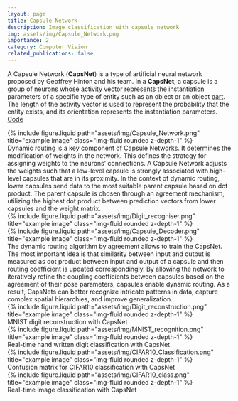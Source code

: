 ```yaml
---
layout: page
title: Capsule Network
description: Image classification with capsule network
img: assets/img/Capsule_Network.png
importance: 2
category: Computer Vision
related_publications: false
---
```


A Capsule Network (**CapsNet**) is a type of artificial neural network proposed by Geoffrey Hinton and his team. In a **CapsNet**, a capsule is a group of neurons whose activity vector represents the instantiation parameters of a specific type of entity such as an object or an object [part](https://arxiv.org/abs/1710.09829). The length of the activity vector is used to represent the probability that the entity exists, and its orientation represents the instantiation parameters. [Code](https://github.com/jayabrata97/IISC_Machine_Learning_E0_270/tree/main/Final%20project/CapsNet/code)

<div class="row">
    <div class="col-sm mt-3 mt-md-0">
        {% include figure.liquid path="assets/img/Capsule_Network.png" title="example image" class="img-fluid rounded z-depth-1" %}
    </div>
</div>
<div class="caption">
    Dynamic routing is a key component of Capsule Networks. It determines the modification of weights in the network. This defines the strategy for assigning weights to the neurons’ connections. A Capsule Network adjusts the weights such that a low-level capsule is strongly associated with high-level capsules that are in its proximity. In the context of dynamic routing, lower capsules send data to the most suitable parent capsule based on dot product. The parent capsule is chosen through an agreement mechanism, utilizing the highest dot product between prediction vectors from lower capsules and the weight matrix. 
</div>

<div class="row">
    <div class="col-sm mt-3 mt-md-0">
        {% include figure.liquid path="assets/img/Digit_recogniser.png" title="example image" class="img-fluid rounded z-depth-1" %}
    </div>
    <div class="col-sm mt-3 mt-md-0">
        {% include figure.liquid path="assets/img/Capsule_Decoder.png" title="example image" class="img-fluid rounded z-depth-1" %}
    </div>
</div>
<div class="caption">
    The dynamic routing algorithm by agreement allows to train the CapsNet. The most important idea is that similarity between input and output is measured as dot product between input and output of a capsule and then routing coefficient is updated correspondingly. By allowing the network to iteratively refine the coupling coefficients between capsules based on the agreement of their pose parameters, capsules enable dynamic routing. As a result, CapsNets can better recognize intricate patterns in data, capture complex spatial hierarchies, and improve generalization. 
</div>

<div class="row">
    <div class="col-sm mt-3 mt-md-0">
        {% include figure.liquid path="assets/img/Digit_reconstruction.png" title="example image" class="img-fluid rounded z-depth-1" %}
    </div>
</div>
<div class="caption">
    MNIST digit reconstruction with CapsNet
</div>

<div class="row">
    <div class="col-sm mt-3 mt-md-0">
        {% include figure.liquid path="assets/img/MNIST_recognition.png" title="example image" class="img-fluid rounded z-depth-1" %}
    </div>
</div>
<div class="caption">
    Real-time hand written digit classification with CapsNet
</div>

<div class="row">
    <div class="col-sm mt-3 mt-md-0">
        {% include figure.liquid path="assets/img/CIFAR10_Classification.png" title="example image" class="img-fluid rounded z-depth-1" %}
    </div>
</div>
<div class="caption">
    Confusion matrix for CIFAR10 classification with CapsNet
</div>

<div class="row">
    <div class="col-sm mt-3 mt-md-0">
        {% include figure.liquid path="assets/img/CIFAR10_class.png" title="example image" class="img-fluid rounded z-depth-1" %}
    </div>
</div>
<div class="caption">
    Real-time image classification with CapsNet
</div>
